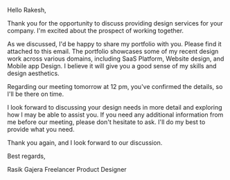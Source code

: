Hello Rakesh,

Thank you for the opportunity to discuss providing design services for your company. I'm excited about the prospect of working together.

As we discussed, I'd be happy to share my portfolio with you. Please find it attached to this email. The portfolio showcases some of my recent design work across various domains, including SaaS Platform, Website design, and Mobile app Design. I believe it will give you a good sense of my skills and design aesthetics.

Regarding our meeting tomorrow at 12 pm, you've confirmed the details, so I'll be there on time.

I look forward to discussing your design needs in more detail and exploring how I may be able to assist you. If you need any additional information from me before our meeting, please don't hesitate to ask. I'll do my best to provide what you need.

Thank you again, and I look forward to our discussion.

Best regards,

Rasik Gajera
Freelancer Product Designer